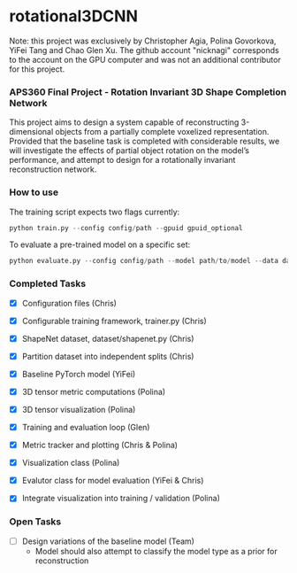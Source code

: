 # rotational3DCNN

Note: this project was exclusively by Christopher Agia, Polina Govorkova, YiFei Tang and Chao Glen Xu. The github account "nicknagi" corresponds to the account on the GPU computer and was not an additional contributor for this project.

### APS360 Final Project - Rotation Invariant 3D Shape Completion Network

This project aims to design a system capable of reconstructing 3-dimensional objects from a partially complete voxelized representation. Provided that the baseline task is completed with considerable results, we will investigate the effects of partial object rotation on the model’s performance, and attempt to design for a rotationally invariant reconstruction network.

### How to use

The training script expects two flags currently:
```python
python train.py --config config/path --gpuid gpuid_optional 
```

To evaluate a pre-trained model on a specific set:
```python
python evaluate.py --config config/path --model path/to/model --data data_split --gpuid gpuid_optional
```

### Completed Tasks
- [x] Configuration files (Chris)
- [x] Configurable training framework, trainer.py (Chris) 
- [x] ShapeNet dataset, dataset/shapenet.py (Chris)
- [x] Partition dataset into independent splits (Chris)
- [x] Baseline PyTorch model (YiFei)
- [x] 3D tensor metric computations (Polina)
- [x] 3D tensor visualization (Polina)
- [x] Training and evaluation loop (Glen)
- [x] Metric tracker and plotting (Chris & Polina)
- [x] Visualization class (Polina)
- [x] Evalutor class for model evaluation (YiFei & Chris)
- [x] Integrate visualization into training / validation (Polina)


### Open Tasks 
- [ ] Design variations of the baseline model (Team)
	- Model should also attempt to classify the model type as a prior for reconstruction
